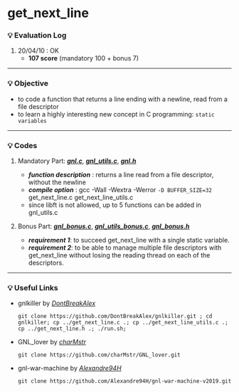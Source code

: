 # get_next_line

### :bulb: Evaluation Log
1. 20/04/10 : OK
    - **107 score** (mandatory 100 + bonus 7)
***

### :bulb: Objective
- to code a function that returns a line ending with a newline, read from a file descriptor
- to learn a highly interesting new concept in C programming: `static variables`
***

### :bulb: Codes
1. Mandatory Part: [***gnl.c***](./get_next_line.c), [***gnl_utils.c***](./get_next_line_utils.c), [***gnl.h***](./get_next_line.h)
    - ***function description*** : returns a line read from a file descriptor, without the newline
    - ***compile option*** : gcc -Wall -Wextra -Werror `-D BUFFER_SIZE=32` get_next_line.c get_next_line_utils.c
    - since libft is not allowed, up to 5 functions can be added in gnl_utils.c

2. Bonus Part: [***gnl_bonus.c***](./get_next_line_bonus.c), [***gnl_utils_bonus.c***](./get_next_line_utils_bonus.c), [***gnl_bonus.h***](./get_next_line_bonus.h)
    - ***requirement 1***: to succeed get_next_line with a single static variable.
    - ***requirement 2***: to be able to manage multiple file descriptors with get_next_line without losing the reading thread on each of the descriptors.
---

### :bulb: Useful Links
- gnlkiller by [_DontBreakAlex_](https://github.com/DontBreakAlex/gnlkiller)
    ```
    git clone https://github.com/DontBreakAlex/gnlkiller.git ; cd gnlkiller; cp ../get_next_line.c .; cp ../get_next_line_utils.c .; cp ../get_next_line.h .; ./run.sh;
    ```
- GNL_lover by [_charMstr_](https://github.com/charMstr/GNL_lover)
    ```
    git clone https://github.com/charMstr/GNL_lover.git
    ```
- gnl-war-machine by [_Alexandre94H_](https://github.com/Alexandre94H/gnl-war-machine-v2019)
    ```
    git clone https://github.com/Alexandre94H/gnl-war-machine-v2019.git
    ```
